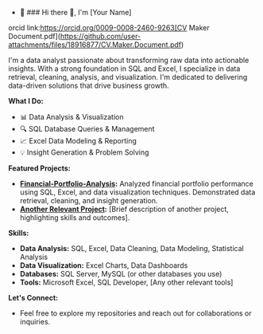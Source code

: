 - 👋 ### Hi there 👋, I'm [Your Name]

orcid link:https://orcid.org/0009-0008-2460-9263[CV Maker Document.pdf](https://github.com/user-attachments/files/18916877/CV.Maker.Document.pdf)


I'm a data analyst passionate about transforming raw data into actionable insights. With a strong foundation in SQL and Excel, I specialize in data retrieval, cleaning, analysis, and visualization. I'm dedicated to delivering data-driven solutions that drive business growth.

**What I Do:**

* 📊 Data Analysis & Visualization
* 🔍 SQL Database Queries & Management
* 📈 Excel Data Modeling & Reporting
* 💡 Insight Generation & Problem Solving

**Featured Projects:**

* **[Financial-Portfolio-Analysis](YOUR_GITHUB_PROFILE_URL/Financial-Portfolio-Analysis):** Analyzed financial portfolio performance using SQL, Excel, and data visualization techniques. Demonstrated data retrieval, cleaning, and insight generation.
* **[Another Relevant Project](YOUR_GITHUB_PROFILE_URL/ANOTHER_PROJECT_NAME):** [Brief description of another project, highlighting skills and outcomes].

**Skills:**

* **Data Analysis:** SQL, Excel, Data Cleaning, Data Modeling, Statistical Analysis
* **Data Visualization:** Excel Charts, Data Dashboards
* **Databases:** SQL Server, MySQL (or other databases you use)
* **Tools:** Microsoft Excel, SQL Developer, [Any other relevant tools]

**Let's Connect:**

* Feel free to explore my repositories and reach out for collaborations or inquiries.
  
